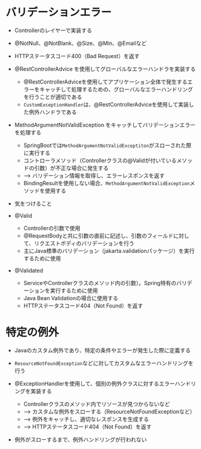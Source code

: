 # バリデーションエラー

- Controllerのレイヤーで実装する
- @NotNull、@NotBlank、@Size、@Min、@Emailなど
- HTTPステータスコード400（Bad Request）を返す
- @RestControllerAdvice を使用してグローバルなエラーハンドラを実装する
    - @RestControllerAdviceを使用してアプリケーション全体で発生するエラーをキャッチして処理するための、グローバルなエラーハンドリングを行うことが適切である
    - `CustomExceptionHandler`は、@RestControllerAdviceを使用して実装した例外ハンドラである
- MethodArgumentNotValidException をキャッチしてバリデーションエラーを処理する

    - SpringBootでは`MethodArgumentNotValidExceptiton`がスローされた際に実行する
    - コントローラメソッド（Controllerクラスの@Validが付いているメソッドの引数）が不正な場合に発生する
    - --> バリデーション情報を取得し、エラーレスポンスを返す
    - BindingResultを使用しない場合、`MethodArgumentNotValidException`メソッドを使用する

- 気をつけること
- @Valid
    - Controllerの引数で使用
    - @RequestBodyと共に引数の直前に記述し、引数のフィールドに対して、リクエストボディのバリデーションを行う
    - 主にJava標準のバリデーション（jakarta.validationパッケージ）を実行するために使用

- @Validated
    - ServiceやControllerクラスのメソッド内の引数）。Spring特有のバリデーションを実行するために使用
    - Java Bean Validationの場合に使用する
    - HTTPステータスコード404（Not Found）を返す

# 特定の例外

- Javaのカスタム例外であり、特定の条件やエラーが発生した際に定義する
- `ResourceNotFoundException`などに対してカスタムなエラーハンドリングを行う
- @ExceptionHandlerを使用して、個別の例外クラスに対するエラーハンドリングを実装する

    - Controllerクラスのメソッド内でリソースが見つからないなど
    - --> カスタムな例外をスローする（ResourceNotFoundExceptionなど）
    - --> 例外をキャッチし、適切なレスポンスを生成する
    - --> HTTPステータスコード404（Not Found）を返す

- 例外がスローするまで、例外ハンドリングが行われない
